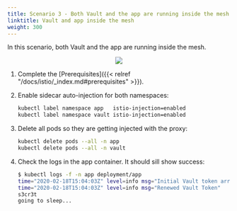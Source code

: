 ```yaml
---
title: Scenario 3 - Both Vault and the app are running inside the mesh
linktitle: Vault and app inside the mesh
weight: 300
---
```


In this scenario, both Vault and the app are running inside the mesh.

<p align="center"><img src="/img/istio_vault3.png" ></p>

1. Complete the [Prerequisites]({{< relref "/docs/istio/_index.md#prerequisites" >}}).
1. Enable sidecar auto-injection for both namespaces:

    ```bash
    kubectl label namespace app   istio-injection=enabled
    kubectl label namespace vault istio-injection=enabled
    ```

1. Delete all pods so they are getting injected with the proxy:

    ```bash
    kubectl delete pods --all -n app
    kubectl delete pods --all -n vault
    ```

1. Check the logs in the app container. It should sill show success:

    ```bash
    $ kubectl logs -f -n app deployment/app
    time="2020-02-18T15:04:03Z" level=info msg="Initial Vault token arrived"
    time="2020-02-18T15:04:03Z" level=info msg="Renewed Vault Token"
    s3cr3t
    going to sleep...
    ```

